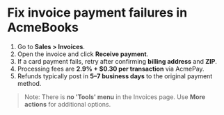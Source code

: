 # Fix invoice payment failures in AcmeBooks

1. Go to **Sales > Invoices**.
2. Open the invoice and click **Receive payment**.
3. If a card payment fails, retry after confirming **billing address** and **ZIP**.
4. Processing fees are **2.9% + $0.30 per transaction** via AcmePay.
5. Refunds typically post in **5–7 business days** to the original payment method.

> Note: There is **no 'Tools' menu** in the Invoices page. Use **More actions** for additional options.
